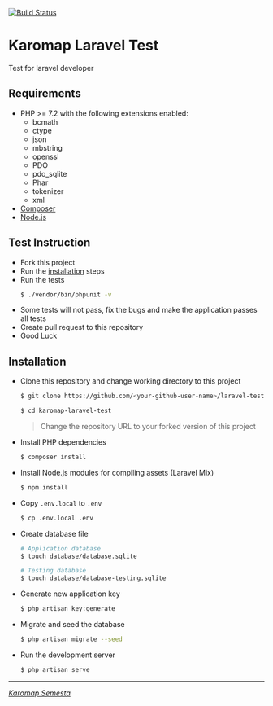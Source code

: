 [![Build Status](https://travis-ci.org/karomap/laravel-test.svg?branch=master)](https://travis-ci.org/karomap/laravel-test)


# Karomap Laravel Test

Test for laravel developer



## Requirements

- PHP >= 7.2 with the following extensions enabled:
  - bcmath
  - ctype
  - json
  - mbstring
  - openssl
  - PDO
  - pdo_sqlite
  - Phar
  - tokenizer
  - xml
- [Composer](https://getcomposer.org/)
- [Node.js](https://nodejs.org/en/)



## Test Instruction

- Fork this project
- Run the [installation](#installation) steps
- Run the tests
  ```bash
  $ ./vendor/bin/phpunit -v
  ```
- Some tests will not pass, fix the bugs and make the application passes all tests
- Create pull request to this repository
- Good Luck



## Installation

- Clone this repository and change working directory to this project
  ```bash
  $ git clone https://github.com/<your-github-user-name>/laravel-test karomap-laravel-test

  $ cd karomap-laravel-test
  ```

  > Change the repository URL to your forked version of this project

- Install PHP dependencies
  ```bash
  $ composer install
  ```

- Install Node.js modules for compiling assets (Laravel Mix)
  ```bash
  $ npm install
  ```

- Copy `.env.local` to `.env`
  ```bash
  $ cp .env.local .env
  ```
  
- Create database file
  ```bash
  # Application database
  $ touch database/database.sqlite

  # Testing database
  $ touch database/database-testing.sqlite
  ```
  
- Generate new application key
  ```bash
  $ php artisan key:generate
  ```

- Migrate and seed the database
  ```bash
  $ php artisan migrate --seed
  ```

- Run the development server
  ```bash
  $ php artisan serve
  ```


---
[*Karomap Semesta*](https://www.karomap.com)
